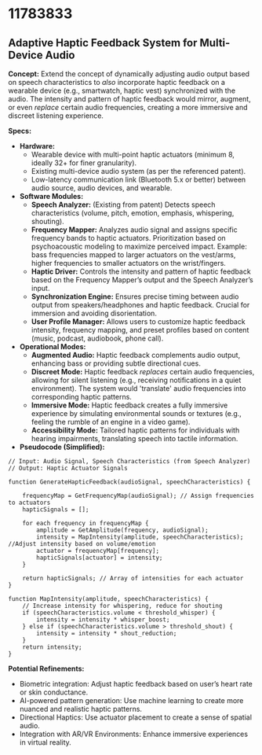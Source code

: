 # 11783833

## Adaptive Haptic Feedback System for Multi-Device Audio

**Concept:** Extend the concept of dynamically adjusting audio output based on speech characteristics to *also* incorporate haptic feedback on a wearable device (e.g., smartwatch, haptic vest) synchronized with the audio. The intensity and pattern of haptic feedback would mirror, augment, or even *replace* certain audio frequencies, creating a more immersive and discreet listening experience.

**Specs:**

*   **Hardware:**
    *   Wearable device with multi-point haptic actuators (minimum 8, ideally 32+ for finer granularity).
    *   Existing multi-device audio system (as per the referenced patent).
    *   Low-latency communication link (Bluetooth 5.x or better) between audio source, audio devices, and wearable.
*   **Software Modules:**
    *   **Speech Analyzer:** (Existing from patent) Detects speech characteristics (volume, pitch, emotion, emphasis, whispering, shouting).
    *   **Frequency Mapper:**  Analyzes audio signal and assigns specific frequency bands to haptic actuators.  Prioritization based on psychoacoustic modeling to maximize perceived impact. Example: bass frequencies mapped to larger actuators on the vest/arms, higher frequencies to smaller actuators on the wrist/fingers.
    *   **Haptic Driver:**  Controls the intensity and pattern of haptic feedback based on the Frequency Mapper’s output and the Speech Analyzer’s input.
    *   **Synchronization Engine:**  Ensures precise timing between audio output from speakers/headphones and haptic feedback.  Crucial for immersion and avoiding disorientation.
    *   **User Profile Manager:**  Allows users to customize haptic feedback intensity, frequency mapping, and preset profiles based on content (music, podcast, audiobook, phone call).
*   **Operational Modes:**
    *   **Augmented Audio:** Haptic feedback complements audio output, enhancing bass or providing subtle directional cues.
    *   **Discreet Mode:**  Haptic feedback *replaces* certain audio frequencies, allowing for silent listening (e.g., receiving notifications in a quiet environment).  The system would 'translate' audio frequencies into corresponding haptic patterns.
    *   **Immersive Mode:**  Haptic feedback creates a fully immersive experience by simulating environmental sounds or textures (e.g., feeling the rumble of an engine in a video game).
    *   **Accessibility Mode:**  Tailored haptic patterns for individuals with hearing impairments, translating speech into tactile information.
*   **Pseudocode (Simplified):**

```
// Input: Audio Signal, Speech Characteristics (from Speech Analyzer)
// Output: Haptic Actuator Signals

function GenerateHapticFeedback(audioSignal, speechCharacteristics) {

    frequencyMap = GetFrequencyMap(audioSignal); // Assign frequencies to actuators
    hapticSignals = [];

    for each frequency in frequencyMap {
        amplitude = GetAmplitude(frequency, audioSignal);
        intensity = MapIntensity(amplitude, speechCharacteristics); //Adjust intensity based on volume/emotion
        actuator = frequencyMap[frequency];
        hapticSignals[actuator] = intensity;
    }

    return hapticSignals; // Array of intensities for each actuator
}

function MapIntensity(amplitude, speechCharacteristics) {
    // Increase intensity for whispering, reduce for shouting
    if (speechCharacteristics.volume < threshold_whisper) {
        intensity = intensity * whisper_boost;
    } else if (speechCharacteristics.volume > threshold_shout) {
        intensity = intensity * shout_reduction;
    }
    return intensity;
}
```

**Potential Refinements:**

*   Biometric integration: Adjust haptic feedback based on user’s heart rate or skin conductance.
*   AI-powered pattern generation: Use machine learning to create more nuanced and realistic haptic patterns.
*   Directional Haptics: Use actuator placement to create a sense of spatial audio.
*   Integration with AR/VR Environments: Enhance immersive experiences in virtual reality.